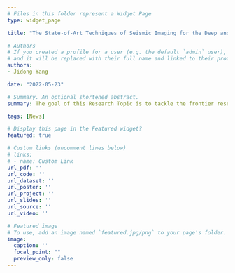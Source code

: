 ```yaml
---
# Files in this folder represent a Widget Page
type: widget_page

title: "The State-of-Art Techniques of Seismic Imaging for the Deep and Ultra-deep Hydrocarbon Reservoirs - Volume II"

# Authors
# If you created a profile for a user (e.g. the default `admin` user), write the username (folder name) here
# and it will be replaced with their full name and linked to their profile.
authors:
- Jidong Yang

date: "2022-05-23"

# Summary. An optional shortened abstract.
summary: The goal of this Research Topic is to tackle the frontier research and application issues for deep and ultra-deep oil/gas exploration using seismic techniques, toward a better understanding of deep and ultra-deep petroleum systems and balanced development of natural resources. 

tags: [News]

# Display this page in the Featured widget?
featured: true

# Custom links (uncomment lines below)
# links:
# - name: Custom Link
url_pdf: ''
url_code: ''
url_dataset: ''
url_poster: ''
url_project: ''
url_slides: ''
url_source: ''
url_video: ''

# Featured image
# To use, add an image named `featured.jpg/png` to your page's folder.
image:
  caption: ''
  focal_point: ""
  preview_only: false
---
```


